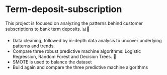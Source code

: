 # Term-deposit-subscription

This project is focused on analyzing the patterns behind customer subscriptions to bank term deposits. 📊💼

- Data cleaning, followed by in-depth data analysis to uncover underlying patterns and trends. 
- Compare three robust predictive machine algorithms: Logistic Regression, Random Forest and Decision Trees. 🌳
- SMOTE is used to balance the dataset
- Build again and compare the three predictive machine algorithms


